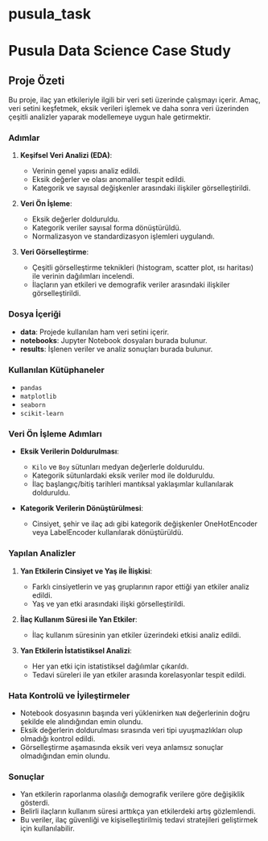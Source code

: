 # pusula_task
# Pusula Data Science Case Study

## Proje Özeti

Bu proje, ilaç yan etkileriyle ilgili bir veri seti üzerinde çalışmayı içerir. Amaç, veri setini keşfetmek, eksik verileri işlemek ve daha sonra veri üzerinden çeşitli analizler yaparak modellemeye uygun hale getirmektir.

### Adımlar

1. **Keşifsel Veri Analizi (EDA)**:
   - Verinin genel yapısı analiz edildi.
   - Eksik değerler ve olası anomaliler tespit edildi.
   - Kategorik ve sayısal değişkenler arasındaki ilişkiler görselleştirildi.

2. **Veri Ön İşleme**:
   - Eksik değerler dolduruldu.
   - Kategorik veriler sayısal forma dönüştürüldü.
   - Normalizasyon ve standardizasyon işlemleri uygulandı.

3. **Veri Görselleştirme**:
   - Çeşitli görselleştirme teknikleri (histogram, scatter plot, ısı haritası) ile verinin dağılımları incelendi.
   - İlaçların yan etkileri ve demografik veriler arasındaki ilişkiler görselleştirildi.

### Dosya İçeriği

- **data**: Projede kullanılan ham veri setini içerir.
- **notebooks**: Jupyter Notebook dosyaları burada bulunur.
- **results**: İşlenen veriler ve analiz sonuçları burada bulunur.

### Kullanılan Kütüphaneler

- `pandas`
- `matplotlib`
- `seaborn`
- `scikit-learn`

### Veri Ön İşleme Adımları

- **Eksik Verilerin Doldurulması**:
  - `Kilo` ve `Boy` sütunları medyan değerlerle dolduruldu.
  - Kategorik sütunlardaki eksik veriler mod ile dolduruldu.
  - İlaç başlangıç/bitiş tarihleri mantıksal yaklaşımlar kullanılarak dolduruldu.
  
- **Kategorik Verilerin Dönüştürülmesi**:
  - Cinsiyet, şehir ve ilaç adı gibi kategorik değişkenler OneHotEncoder veya LabelEncoder kullanılarak dönüştürüldü.

### Yapılan Analizler

1. **Yan Etkilerin Cinsiyet ve Yaş ile İlişkisi**:
   - Farklı cinsiyetlerin ve yaş gruplarının rapor ettiği yan etkiler analiz edildi.
   - Yaş ve yan etki arasındaki ilişki görselleştirildi.

2. **İlaç Kullanım Süresi ile Yan Etkiler**:
   - İlaç kullanım süresinin yan etkiler üzerindeki etkisi analiz edildi.

3. **Yan Etkilerin İstatistiksel Analizi**:
   - Her yan etki için istatistiksel dağılımlar çıkarıldı.
   - Tedavi süreleri ile yan etkiler arasında korelasyonlar tespit edildi.

### Hata Kontrolü ve İyileştirmeler

- Notebook dosyasının başında veri yüklenirken `NaN` değerlerinin doğru şekilde ele alındığından emin olundu.
- Eksik değerlerin doldurulması sırasında veri tipi uyuşmazlıkları olup olmadığı kontrol edildi.
- Görselleştirme aşamasında eksik veri veya anlamsız sonuçlar olmadığından emin olundu.

### Sonuçlar

- Yan etkilerin raporlanma olasılığı demografik verilere göre değişiklik gösterdi.
- Belirli ilaçların kullanım süresi arttıkça yan etkilerdeki artış gözlemlendi.
- Bu veriler, ilaç güvenliği ve kişiselleştirilmiş tedavi stratejileri geliştirmek için kullanılabilir.

